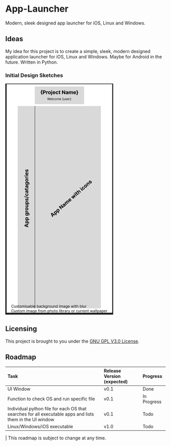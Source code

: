 # App-Launcher
Modern, sleek designed app launcher for iOS, Linux and Windows.

## Ideas
My idea for this project is to create a simple, sleek, modern designed application launcher for iOS, Linux and Windows. Maybe for Android in the future. Written in Python.

### Initial Design Sketches
![image](ios-design-1.png)

## Licensing
This project is brought to you under the [GNU GPL V3.0 License](https://choosealicense.com/licenses/gpl-3.0/).

## Roadmap
| Task | Release Version (expected) | Progress |
| :--- | :--- | :--- |
| UI Window | v0.1 | Done |
| Function to check OS and run specific file | v0.1 | In Progress |
| Individual python file for each OS that searches for all executable apps and lists them in the UI window | v0.1 | Todo |
| Linux/Windows/iOS  executable | v1.0 | Todo |

   | This roadmap is subject to change at any time.
